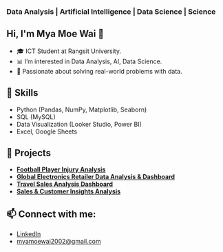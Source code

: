 ### Data Analysis | Artificial Intelligence | Data Science | Science 


## Hi, I'm Mya Moe Wai 👋
- 🎓 ICT Student at Rangsit University.
- 📊 I’m interested in Data Analysis, AI, Data Science.
- 🚀 Passionate about solving real-world problems with data.

## 🧠 Skills
- Python (Pandas, NumPy, Matplotlib, Seaborn)
- SQL (MySQL)
- Data Visualization (Looker Studio, Power BI)
- Excel, Google Sheets

## 📂 Projects
- **[Football Player Injury Analysis](https://github.com/MyaMoeWai/football-player-injury-analysis)** 
- **[Global Electronics Retailer Data Analysis & Dashboard](https://github.com/MyaMoeWai/global-electronics-analysis)** 
- **[Travel Sales Analysis Dashboard](https://github.com/MyaMoeWai/Travel-Sales-Analysis)**
- **[Sales & Customer Insights Analysis](https://github.com/MyaMoeWai/Sales-Customer-Insights-Analysis)**
  
## 📫 Connect with me:
- [LinkedIn](http://linkedin.com/in/myamoewai)
-  myamoewai2002@gmail.com





